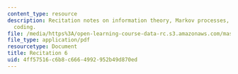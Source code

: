 ```yaml
---
content_type: resource
description: Recitation notes on information theory, Markov processes, and entropy
  coding.
file: /media/https%3A/open-learning-course-data-rc.s3.amazonaws.com/mas-160-signals-systems-and-information-for-media-technology-fall-2007/4ff57516c6b8c6664992952b49d870ed_rec6.pdf
file_type: application/pdf
resourcetype: Document
title: Recitation 6
uid: 4ff57516-c6b8-c666-4992-952b49d870ed
---
```

